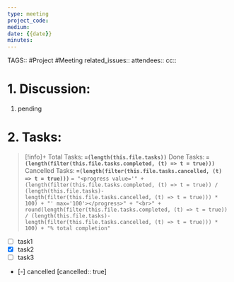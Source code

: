 ```yaml
---
type: meeting
project_code: 
medium: 
date: {{date}}
minutes: 
---
```

TAGS:: #Project #Meeting
related_issues:: 
attendees:: 
cc:: 

# 1. Discussion:
1. pending

# 2. Tasks:
>[!info]+
>Total Tasks: **`=(length(this.file.tasks))`**
>Done Tasks: **`=(length(filter(this.file.tasks.completed, (t) => t = true)))`**
>Cancelled Tasks: **`=(length(filter(this.file.tasks.cancelled, (t) => t = true)))`**
>`= "<progress value='" + (length(filter(this.file.tasks.completed, (t) => t = true)) / (length(this.file.tasks)-length(filter(this.file.tasks.cancelled, (t) => t = true))) * 100) + "' max='100'></progress>" + "<br>" + round(length(filter(this.file.tasks.completed, (t) => t = true)) / (length(this.file.tasks)-length(filter(this.file.tasks.cancelled, (t) => t = true))) * 100) + "% total completion"`
- [ ] task1
- [x] task2
- [ ] task3
- [-] cancelled [cancelled:: true]
